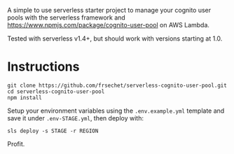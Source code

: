 A simple to use serverless starter project to manage your cognito user pools with the serverless framework and https://www.npmjs.com/package/cognito-user-pool on AWS Lambda.

Tested with serverless v1.4+, but should work with versions starting at 1.0.

# Instructions

```
git clone https://github.com/frsechet/serverless-cognito-user-pool.git
cd serverless-cognito-user-pool
npm install
```

Setup your environment variables using the `.env.example.yml` template and save it under `.env-STAGE.yml`, then deploy with:

```
sls deploy -s STAGE -r REGION
```

Profit.
